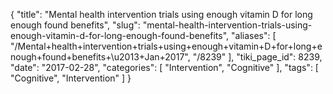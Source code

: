 {
    "title": "Mental health intervention trials using enough vitamin D for long enough found benefits",
    "slug": "mental-health-intervention-trials-using-enough-vitamin-d-for-long-enough-found-benefits",
    "aliases": [
        "/Mental+health+intervention+trials+using+enough+vitamin+D+for+long+enough+found+benefits+\u2013+Jan+2017",
        "/8239"
    ],
    "tiki_page_id": 8239,
    "date": "2017-02-28",
    "categories": [
        "Intervention",
        "Cognitive"
    ],
    "tags": [
        "Cognitive",
        "Intervention"
    ]
}